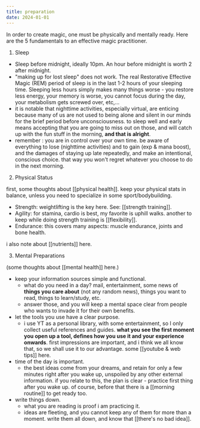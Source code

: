 ```yaml
---
title: preparation
date: 2024-01-01
---
```

In order to create magic, one must be physically and mentally ready. Here are the 5 fundamentals to an effective magic practitioner.
1. Sleep
- Sleep before midnight, ideally 10pm. An hour before midnight is worth 2 after midnight.
- "making up for lost sleep" does not work. The real Restorative Effective Magic (REM) period of sleep is in the last 1-2 hours of your sleeping time. Sleeping less hours simply makes many things worse - you restore less energy, your memory is worse, you cannot focus during the day, your metabolism gets screwed over, etc,...
- it is notable that nighttime activities, especially virtual, are enticing because many of us are not used to being alone and silent in our minds for the brief period before unconsciousness. to sleep well and early means accepting that you are going to miss out on those, and will catch up with the fun stuff in the morning, **and that is alright**.
- remember : you are in control over your own time. be aware of everything to lose (nighttime activities) and to gain (exp & mana boost), and the damages of staying up late repeatedly, and make an intentional, conscious choice. that way you won't regret whatever you choose to do in the next morning.

2. Physical Status

first, some thoughts about [[physical health]].
keep your physical stats in balance, unless you need to specialize in some sport/bodybuilding.
- Strength: weightlifting is the key here. See: [[strength training]].
- Agility: for stamina, cardio is best, my favorite is uphill walks. another to keep while doing strength training is [[flexibility]].
- Endurance: this covers many aspects: muscle endurance, joints and bone health.

i also note about [[nutrients]] here.

3. Mental Preparations

(some thoughts about [[mental health]] here.)
- keep your information sources simple and functional.
	- what do you need in a day? mail, entertainment, some news of **things you care about** (not any random news), things you want to read, things to learn/study, etc.
	- answer those, and you will keep a mental space clear from people who wants to invade it for their own benefits.
- let the tools you use have a clear purpose.
	- i use YT as a personal library, with some entertainment, so I only collect useful references and guides. **what you see the first moment you open up a tool, defines how you use it and your experience onwards**. first impressions are important, and i think we all know that, so we shall use it to our advantage. some [[youtube & web tips]] here.
- time of the day is important.
	- the best ideas come from your dreams, and retain for only a few minutes right after you wake up, unspoiled by any other external information. if you relate to this, the plan is clear - practice first thing after you wake up. of course, before that there is a [[morning routine]] to get ready too.
- write things down.
	- what you are reading is proof i am practicing it.
	- ideas are fleeting, and you cannot keep any of them for more than a moment. write them all down, and know that [[there's no bad idea]].


